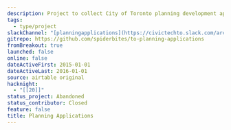 ```yaml
---
description: Project to collect City of Toronto planning development applications
tags:
  - type/project
slackChannel: "[planningapplications](https://civictechto.slack.com/archives/C0DAHE05V)"
gitrepo: https://github.com/spiderbites/to-planning-applications
fromBreakout: true
launched: false
online: false
dateActiveFirst: 2015-01-01
dateActiveLast: 2016-01-01
source: airtable original
hacknight:
  - "[[20]]"
status_project: Abandoned
status_contributor: Closed
feature: false
title: Planning Applications
---
```

